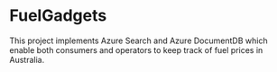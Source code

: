 # FuelGadgets
This project implements Azure Search and Azure DocumentDB which enable both consumers and operators to keep track of fuel prices in Australia.
